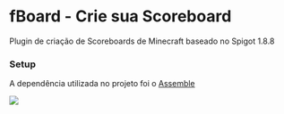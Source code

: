 # fBoard - Crie sua Scoreboard
Plugin de criação de Scoreboards de Minecraft baseado no Spigot 1.8.8

### Setup
A dependência utilizada no projeto foi o [Assemble](https://github.com/ThatKawaiiSam/Assemble)

![](https://cdn.discordapp.com/attachments/1278907608849186816/1285422378414768209/image.png?ex=66ea3661&is=66e8e4e1&hm=012d950ffab1292772cbeeb08d13500d726bffc8725bc87c8c719e1832936a4d&)